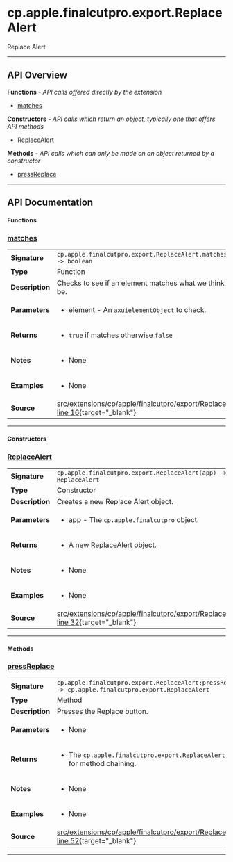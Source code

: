 # cp.apple.finalcutpro.export.ReplaceAlert

Replace Alert

---

## API Overview
**Functions** - _API calls offered directly by the extension_
 * [matches](#matches)

**Constructors** - _API calls which return an object, typically one that offers API methods_
 * [ReplaceAlert](#replacealert)

**Methods** - _API calls which can only be made on an object returned by a constructor_
 * [pressReplace](#pressreplace)


---

## API Documentation

#### Functions


### [matches](#matches)

|                                             |                                                                                     |
| --------------------------------------------|-------------------------------------------------------------------------------------|
| **Signature**                               | `cp.apple.finalcutpro.export.ReplaceAlert.matches(element) -> boolean`                                                                    |
| **Type**                                    | Function                                                                     |
| **Description**                             | Checks to see if an element matches what we think it should be.                                                                     |
| **Parameters**                              | <ul><li>element - An `axuielementObject` to check.</li></ul> |
| **Returns**                                 | <ul><li>`true` if matches otherwise `false`</li></ul>          |
| **Notes**                                   | <ul><li>None</li></ul> |
| **Examples**                                | <ul><li>None</li></ul> |
| **Source**                                  | [src/extensions/cp/apple/finalcutpro/export/ReplaceAlert.lua line 16](https://github.com/CommandPost/CommandPost/blob/develop/src/extensions/cp/apple/finalcutpro/export/ReplaceAlert.lua#L16){target="_blank"} |

---

#### Constructors


### [ReplaceAlert](#replacealert)

|                                             |                                                                                     |
| --------------------------------------------|-------------------------------------------------------------------------------------|
| **Signature**                               | `cp.apple.finalcutpro.export.ReplaceAlert(app) -> ReplaceAlert`                                                                    |
| **Type**                                    | Constructor                                                                     |
| **Description**                             | Creates a new Replace Alert object.                                                                     |
| **Parameters**                              | <ul><li>app - The `cp.apple.finalcutpro` object.</li></ul> |
| **Returns**                                 | <ul><li>A new ReplaceAlert object.</li></ul>          |
| **Notes**                                   | <ul><li>None</li></ul> |
| **Examples**                                | <ul><li>None</li></ul> |
| **Source**                                  | [src/extensions/cp/apple/finalcutpro/export/ReplaceAlert.lua line 32](https://github.com/CommandPost/CommandPost/blob/develop/src/extensions/cp/apple/finalcutpro/export/ReplaceAlert.lua#L32){target="_blank"} |

---

#### Methods


### [pressReplace](#pressreplace)

|                                             |                                                                                     |
| --------------------------------------------|-------------------------------------------------------------------------------------|
| **Signature**                               | `cp.apple.finalcutpro.export.ReplaceAlert:pressReplace() -> cp.apple.finalcutpro.export.ReplaceAlert`                                                                    |
| **Type**                                    | Method                                                                     |
| **Description**                             | Presses the Replace button.                                                                     |
| **Parameters**                              | <ul><li>None</li></ul> |
| **Returns**                                 | <ul><li>The `cp.apple.finalcutpro.export.ReplaceAlert` object for method chaining.</li></ul>          |
| **Notes**                                   | <ul><li>None</li></ul> |
| **Examples**                                | <ul><li>None</li></ul> |
| **Source**                                  | [src/extensions/cp/apple/finalcutpro/export/ReplaceAlert.lua line 52](https://github.com/CommandPost/CommandPost/blob/develop/src/extensions/cp/apple/finalcutpro/export/ReplaceAlert.lua#L52){target="_blank"} |

---

